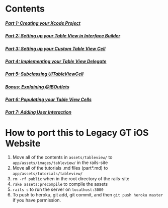 # Contents
##### [Part 1: Creating your Xcode Project](./part1.md)
##### [Part 2: Setting up your Table View in Interface Builder](./part2.md)
##### [Part 3: Setting up your Custom Table View Cell](./part3.md)
##### [Part 4: Implementing your Table View Delegate](./part4.md)
##### [Part 5: Subclassing UITableViewCell](./part5.md)
##### [Bonus: Explaining @IBOutlets](./part50.md)
##### [Part 6: Populating your Table View Cells](./part6.md)
##### [Part 7: Adding User Interaction](./part7.md)

# How to port this to Legacy GT iOS Website
1. Move all of the contents in `assets/tableview/` to `app/assets/images/tableview/` in the rails-site
2. Move all of the tutorials .md files (part*.md) to `app/assets/tutorials/tableview/`
3. `rm -rf public` when in the root directory of the rails-site
4. `rake assets:precompile` to compile the assets
5. `rails s` to run the server on `localhost:3000`
6. To push to heroku, git add, git commit, and then `git push heroku master` if you have permission.
